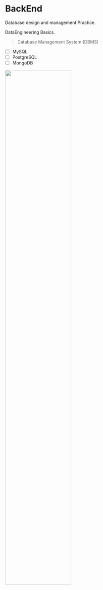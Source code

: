 # BackEnd
Database design and management Practice.

DataEngineering Basics.

> Database Management System (DBMS)

- [ ] MySQL
- [ ] PostgreSQL
- [ ] MongoDB

<img src='https://hachinet.com/upload/2020/08/hinh-anh-bai-viet-202008240419_1153518213.jpg' width=65%>
